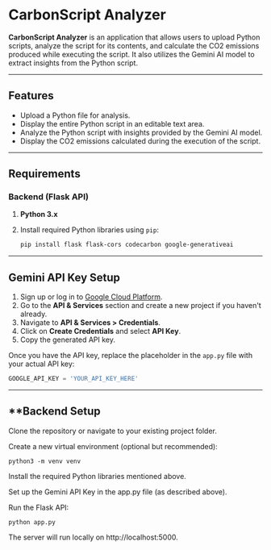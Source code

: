 # **CarbonScript Analyzer**

**CarbonScript Analyzer** is an application that allows users to upload Python scripts, analyze the script for its contents, and calculate the CO2 emissions produced while executing the script. It also utilizes the Gemini AI model to extract insights from the Python script.

---

## **Features**

- Upload a Python file for analysis.
- Display the entire Python script in an editable text area.
- Analyze the Python script with insights provided by the Gemini AI model.
- Display the CO2 emissions calculated during the execution of the script.

---

## **Requirements**

### **Backend (Flask API)**

1. **Python 3.x**  
2. Install required Python libraries using `pip`:

   ```bash
   pip install flask flask-cors codecarbon google-generativeai

---

## **Gemini API Key Setup**

1. Sign up or log in to [Google Cloud Platform](https://cloud.google.com/).
2. Go to the **API & Services** section and create a new project if you haven't already.
3. Navigate to **API & Services > Credentials**.
4. Click on **Create Credentials** and select **API Key**.
5. Copy the generated API key.

Once you have the API key, replace the placeholder in the `app.py` file with your actual API key:

```python
GOOGLE_API_KEY = 'YOUR_API_KEY_HERE'
```
---
## **Backend Setup

Clone the repository or navigate to your existing project folder.

Create a new virtual environment (optional but recommended):

```
python3 -m venv venv
```
Install the required Python libraries mentioned above.

Set up the Gemini API Key in the app.py file (as described above).

Run the Flask API:
```
python app.py
```
The server will run locally on http://localhost:5000.
